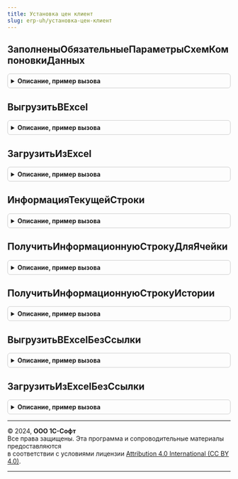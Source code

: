 ```yaml
---
title: Установка цен клиент
slug: erp-uh/установка-цен-клиент
---
```



## ЗаполненыОбязательныеПараметрыСхемКомпоновкиДанных
<details style="margin: 1em 0; padding: 0.5em; border: 1px solid #ccc; border-radius: 6px;">

<summary style="font-weight: bold; cursor: pointer;">Описание, пример вызова</summary>

```bsl

// Проверяет заполненность обязательных параметров схем компоновки данных,
// используемых для расчета цен.
//
// Параметры:
//  Форма - см. УстановкаЦенСервер.ПостроитьДеревоЦен.Форма
//
// Возвращаемое значение:
//  Булево - Признак наличия ошибок.
//
Функция ЗаполненыОбязательныеПараметрыСхемКомпоновкиДанных(Форма) Экспорт
```

Пример вызова
```bsl
Результат = УстановкаЦенКлиент.ЗаполненыОбязательныеПараметрыСхемКомпоновкиДанных(Форма) 
```
</details>

## ВыгрузитьВExcel
<details style="margin: 1em 0; padding: 0.5em; border: 1px solid #ccc; border-radius: 6px;">

<summary style="font-weight: bold; cursor: pointer;">Описание, пример вызова</summary>

```bsl

// Выгружает дерево цен в Excel
//
// Параметры:
//  Форма - см. УстановкаЦенСервер.ПостроитьДеревоЦен.Форма
//  ПараметрыПечати - Структура - параметры печати, используемые при формировании печатной формы.
//
// Результат:
//  Файл, результат выгрузки.
//
Процедура ВыгрузитьВExcel(Форма, ПараметрыПечати) Экспорт
```

Пример вызова
```bsl
УстановкаЦенКлиент.ВыгрузитьВExcel(Форма, ПараметрыПечати) 
```
</details>

## ЗагрузитьИзExcel
<details style="margin: 1em 0; padding: 0.5em; border: 1px solid #ccc; border-radius: 6px;">

<summary style="font-weight: bold; cursor: pointer;">Описание, пример вызова</summary>

```bsl

// Загружает данные из Excel в дерево цен формы
//
// Параметры:
//  Форма - ФормаКлиентскогоПриложения - Форма, в которую необходимо загрузить данные из Excel
//  ПрисоединенныйФайл - ОпределяемыйТип.ПрисоединенныйФайл - ссылка на элемент справочника с файлом..
//
Процедура ЗагрузитьИзExcel(Форма, ПрисоединенныйФайл) Экспорт
```

Пример вызова
```bsl
УстановкаЦенКлиент.ЗагрузитьИзExcel(Форма, ПрисоединенныйФайл) 
```
</details>

## ИнформацияТекущейСтроки
<details style="margin: 1em 0; padding: 0.5em; border: 1px solid #ccc; border-radius: 6px;">

<summary style="font-weight: bold; cursor: pointer;">Описание, пример вызова</summary>

```bsl

// Параметры:
// 	Элементы - ЭлементыФормы - Элементы обрабатываемой формы. Должны включать:
// 	* ДеревоЦен - ДеревоЗначений, ТаблицаФормы, ДанныеФормыЭлементДерева, ДанныеФормыДерево - основной элемент формы с деревом цен
// 	ВыбранныеЦены - ТаблицаЗначений -
// 	ДатаДействующихЦен - Дата
// 	ТекущаяДата - Дата
// 	ИспользоватьХарактеристикиНоменклатуры - Булево
// 	НеИспользоватьФормулы - Булево
// Возвращаемое значение:
// 	ФорматированнаяСтрока, Строка -
Функция ИнформацияТекущейСтроки(Элементы, Экспорт
```

Пример вызова
```bsl
Результат = УстановкаЦенКлиент.ИнформацияТекущейСтроки(Элементы, );
```
</details>

## ПолучитьИнформационнуюСтрокуДляЯчейки
<details style="margin: 1em 0; padding: 0.5em; border: 1px solid #ccc; border-radius: 6px;">

<summary style="font-weight: bold; cursor: pointer;">Описание, пример вызова</summary>

```bsl


// Параметры:
// 	Элементы - ЭлементыФормы
// 	ВыбранныеЦены - ТаблицаЗначений -
// 	ДатаДействующихЦен - Дата
// 	ТекущаяДата - Дата
// 	ИспользоватьХарактеристикиНоменклатуры - Булево
// 	ТекущееМаркетинговоеМероприятие - СправочникСсылка.МаркетинговыеМероприятия
// 	ЕстьЦенаУстановленнаяБудующейДатой - Булево
// 	ВидЦены - СправочникСсылка.ВидыЦен
// Возвращаемое значение:
// 	ФорматированнаяСтрока, Строка - Описание
Функция ПолучитьИнформационнуюСтрокуДляЯчейки(Элементы, Экспорт
```

Пример вызова
```bsl
Результат = УстановкаЦенКлиент.ПолучитьИнформационнуюСтрокуДляЯчейки(Элементы, );
```
</details>

## ПолучитьИнформационнуюСтрокуИстории
<details style="margin: 1em 0; padding: 0.5em; border: 1px solid #ccc; border-radius: 6px;">

<summary style="font-weight: bold; cursor: pointer;">Описание, пример вызова</summary>

```bsl


// Формирует информационные строки по истории изменения вида цен
//
// Параметры:
// 	Параметры - Структура:
// 	 * ПредыдущаяВалюта - СправочникСсылка.Валюты
// Возвращаемое значение:
// 	Структура - Описание:
// * ФорматированнаяСтрокаПиктограммаТренда - ФорматированнаяСтрока -
// * ФорматированнаяСтрокаДинамики - ФорматированнаяСтрока -
// * ФорматированнаяСтрокаИстории - ФорматированнаяСтрока -
Функция ПолучитьИнформационнуюСтрокуИстории(Параметры) Экспорт
```

Пример вызова
```bsl
Результат = УстановкаЦенКлиент.ПолучитьИнформационнуюСтрокуИстории(Параметры) 
```
</details>

## ВыгрузитьВExcelБезСсылки
<details style="margin: 1em 0; padding: 0.5em; border: 1px solid #ccc; border-radius: 6px;">

<summary style="font-weight: bold; cursor: pointer;">Описание, пример вызова</summary>

```bsl

// Выгружает дерево цен в Excel
//
// Параметры:
//  Форма - ФормаКлиентскогоПриложения - , в которой необходимо рассчитать цены
//  ПараметрыПечати - Структура - параметры печати, используемые при формировании печатной формы.
//
Процедура ВыгрузитьВExcelБезСсылки(Форма, ПараметрыПечати) Экспорт
```

Пример вызова
```bsl
УстановкаЦенКлиент.ВыгрузитьВExcelБезСсылки(Форма, ПараметрыПечати) 
```
</details>

## ЗагрузитьИзExcelБезСсылки
<details style="margin: 1em 0; padding: 0.5em; border: 1px solid #ccc; border-radius: 6px;">

<summary style="font-weight: bold; cursor: pointer;">Описание, пример вызова</summary>

```bsl

// Загружает данные из Excel в дерево цен формы
//
// Параметры:
//  Форма - ФормаКлиентскогоПриложения - в которую необходимо загрузить данные из Excel.
//
Процедура ЗагрузитьИзExcelБезСсылки(Форма) Экспорт
```

Пример вызова
```bsl
УстановкаЦенКлиент.ЗагрузитьИзExcelБезСсылки(Форма) 
```
</details>

---

© 2024, **ООО 1С-Софт**  
Все права защищены. Эта программа и сопроводительные материалы предоставляются  
в соответствии с условиями лицензии [Attribution 4.0 International (CC BY 4.0)](https://creativecommons.org/licenses/by/4.0/legalcode).

---
